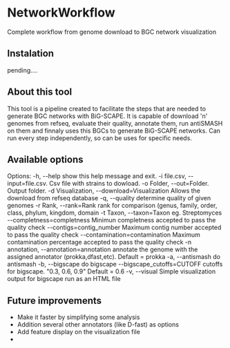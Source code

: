 # NetworkWorkflow
Complete workflow from genome download to BGC network visualization
## Instalation
pending....
## About this tool
This tool is a pipeline created to facilitate the steps that are needed to generate BGC networks with BiG-SCAPE.
It is capable of download 'n' genomes from refseq, evaluate their quality, annotate them, run antiSMASH on them and finnaly uses this BGCs to generate BiG-SCAPE networks.
Can run every step independently, so can be uses for specific needs.

## Available options
Options:
  -h, --help            show this help message and exit.
  -i file.csv, --input=file.csv.
                        Csv file with strains to dowload.
  -o Folder, --out=Folder.
                        Output folder.
  -d Visualization, --download=Visualization
                        Allows the download from refseq database
  -q, --quality         determine quality of given genomes
  -r Rank, --rank=Rank  rank for comparison (genus, family, order, class,
                        phylum, kingdom, domain
  -t Taxon, --taxon=Taxon
                        eg. Streptomyces
  --completness=completness
                        Minimun completness accepted to pass the quality check
  --contigs=contig_number
                        Maximum contig number accepted to pass the quality
                        check
  --contamination=contamination
                        Maximum contamination percentage accepted to pass the
                        quality check
  -n annotation, --annotation=annotation
                        annotate the genome with the assigned annotator
                        (prokka,dfast,etc). Default = prokka
  -a, --antismash       do antismash
  -b, --bigscape        do bigscape
  --bigscape_cutoffs=CUTOFF
                        cutoffs for bigscape. "0.3, 0.6, 0.9" Default = 0.6
  -v, --visual          Simple visualization output for bigscape run as an HTML file


## Future improvements
- Make it faster by simplifying some analysis 
- Addition several other annotators (like D-fast) as options
- Add feature display on the visualization file
- 



